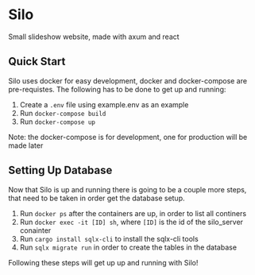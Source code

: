 # Silo
Small slideshow website, made with axum and react

## Quick Start

Silo uses docker for easy development, docker and docker-compose are pre-requistes. The following has to be done to get up and running:

1. Create a `.env` file using example.env as an example
2. Run `docker-compose build`
3. Run `docker-compose up`

Note: the docker-compose is for development, one for production will be made later

## Setting Up Database

Now that Silo is up and running there is going to be a couple more steps, that need to be taken in order get the database setup.

1. Run `docker ps` after the containers are up, in order to list all continers
2. Run `docker exec -it [ID] sh`, where `[ID]` is the id of the silo_server conainter
3. Run `cargo install sqlx-cli` to install the sqlx-cli tools
4. Run `sqlx migrate run` in order to create the tables in the database

Following these steps will get up up and running with Silo!
